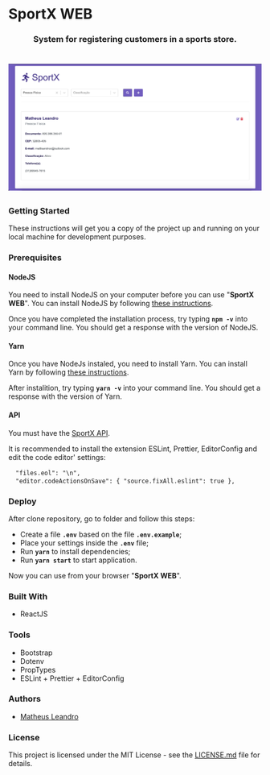# SportX WEB

<h3 align="center">
  System for registering customers in a sports store.
</h3>

<h1 align="center">
  <img alt="SportX Home" title="SportX Home" src="https://raw.githubusercontent.com/matheusleandroo/sportx-web/master/src/assets/images/sportx-home.png" width="700px" />
</h1>

<h3>Getting Started</h3>

These instructions will get you a copy of the project up and running on your local machine for development purposes.

<h3>Prerequisites</h3>

<h4>NodeJS</h4>

You need to install NodeJS on your computer before you can use "**SportX WEB**". You can install NodeJS by following <a href="https://nodejs.org/en/download/package-manager/">these instructions</a>.

Once you have completed the installation process, try typing **```npm -v```** into your command line. You should get a response with the version of NodeJS.

<h4>Yarn</h4>

Once you have NodeJs instaled, you need to install Yarn. You can install Yarn by following <a href="https://yarnpkg.com/en/docs/getting-started">these instructions</a>.

After instalition, try typing **```yarn -v```** into your command line. You should get a response with the version of Yarn.

<h4>API</h4>

You must have the <a href="https://github.com/matheusleandroo/sportx-api">SportX API</a>.

It is recommended to install the extension ESLint, Prettier, EditorConfig and edit the code editor' settings:
```
  "files.eol": "\n",
  "editor.codeActionsOnSave": { "source.fixAll.eslint": true },
```

<h3>Deploy</h3>

After clone repository, go to folder and follow this steps:

- Create a file **`.env`** based on the file **`.env.example`**;
- Place your settings inside the **`.env`** file;
- Run **`yarn`** to install dependencies;
- Run **`yarn start`** to start application.

Now you can use from your browser "**SportX WEB**".

<h3>Built With</h3>

<ul>
  <li>ReactJS</li>
</ul>

<h3>Tools</h3>

<ul>
  <li>Bootstrap</li>
  <li>Dotenv</li>
  <li>PropTypes</li>
  <li>ESLint + Prettier + EditorConfig</li>
</ul>

<h3>Authors</h3>

<ul>
  <li><a href="http://matheusleandro.com">Matheus Leandro</a></li>
</ul>

<h3>License</h3>

This project is licensed under the MIT License - see the <a href="https://github.com/matheusleandroo/reactjs-crud/blob/master/LICENSE">LICENSE.md</a> file for details.
